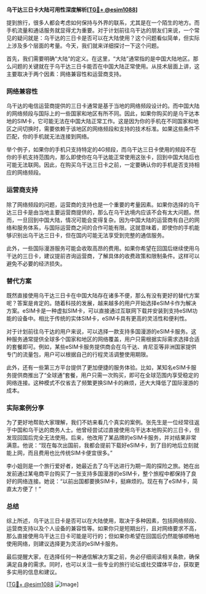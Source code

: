 **乌干达三日卡大陆可用性深度解析[[TG💪+ @esim1088](https://t.me/s/esim1088)]**

提到旅行，很多人都会考虑如何保持与外界的联系，尤其是在一个陌生的地方。而手机流量和通话服务就显得尤为重要。对于计划前往乌干达的朋友们来说，一个常见的疑问就是：乌干达的三日卡是否可以在大陆使用？这个问题看似简单，但实际上涉及多个层面的考量。今天，我们就来详细探讨一下这个问题。

首先，我们需要明确“大陆”的定义。在这里，“大陆”通常指的是中国大陆地区。那么问题的关键就在于乌干达三日卡能否在中国大陆正常使用。从技术层面上讲，这主要取决于两个因素：网络兼容性和运营商支持。

### 网络兼容性

乌干达的电信运营商提供的三日卡通常是基于当地的网络频段设计的。而中国大陆的网络频段与国际上的一些国家和地区有所不同。因此，如果你购买的是乌干达本地的SIM卡，它可能无法在中国大陆正常工作。这是因为你的手机在不同国家和地区之间切换时，需要依赖于该地区的网络频段和支持的技术标准。如果这些条件不匹配，你的手机就无法连接到网络。

举个例子，如果你的手机只支持特定的4G频段，而乌干达三日卡使用的频段不在你的手机支持范围内，那么即使你在乌干达能正常使用这张卡，回到中国大陆后也可能无法联网。因此，在购买乌干达三日卡之前，一定要确认你的手机是否支持相应的网络频段。

### 运营商支持

除了网络频段的问题，运营商的支持也是一个重要的考量因素。如果你选择的乌干达三日卡是由当地主要运营商提供的，那么在乌干达境内应该不会有太大问题。然而，一旦回到中国大陆，情况可能会变得复杂。因为中国大陆的运营商有自己的网络和服务体系，与国际运营商之间的合作可能有限。这就意味着，即使你的手机能够识别出乌干达三日卡，但在国内可能无法享受到完整的通信服务。

此外，一些国际漫游服务可能会收取高昂的费用。如果你希望在回国后继续使用乌干达的三日卡，建议提前咨询运营商，了解具体的收费政策和限制条件。这样可以避免不必要的经济损失。

### 替代方案

既然直接使用乌干达三日卡在中国大陆存在诸多不便，那么有没有更好的替代方案呢？答案是肯定的。随着科技的发展，越来越多的用户开始选择eSIM卡作为解决方案。eSIM卡是一种虚拟SIM卡，可以直接通过互联网下载并安装到支持eSIM功能的设备中。相比于传统的实体SIM卡，eSIM卡具有更高的灵活性和便利性。

对于计划前往乌干达的用户来说，可以选择一款支持多国漫游的eSIM卡服务。这种服务通常提供全球多个国家和地区的网络覆盖，用户只需根据实际需求选择合适的套餐即可。例如，某些eSIM卡服务提供商会在乌干达、肯尼亚等非洲国家提供专门的流量包，用户可以根据自己的行程灵活调整使用期限。

此外，还有一些第三方平台提供了更加便捷的服务体验。比如，某知名eSIM卡服务提供商推出了“全球通”套餐，用户只需一次购买，即可在全球范围内享受稳定的网络连接。这种模式不仅省去了频繁更换SIM卡的麻烦，还大大降低了国际漫游的成本。

### 实际案例分享

为了更好地帮助大家理解，我们不妨来看几个真实的案例。张先生是一位经常往返于中国和乌干达的商务人士。他曾经尝试过直接使用乌干达本地购买的三日卡，但发现回国后完全无法使用。后来，他改用了某品牌的eSIM卡服务，并对结果非常满意。他说：“现在每次出国前，我都会提前下载好eSIM卡，到了目的地后立刻就能上网，而且费用也比传统SIM卡便宜很多。”

李小姐则是一个旅行爱好者，她最近去了乌干达进行为期一周的探险之旅。她在出发前通过某电商平台购买了一张支持多国漫游的eSIM卡，整个旅程中都保持了良好的网络连接。她说：“以前出国都要换SIM卡，挺麻烦的。现在有了eSIM卡，简直太方便了！”

### 总结

综上所述，乌干达三日卡是否可以在大陆使用，取决于多种因素，包括网络频段、运营商支持以及个人设备的兼容性等。如果你只是短期出行，且对网络要求不高，那么直接使用乌干达三日卡可能是可行的；但如果你希望在回国后仍然能够顺畅地使用网络，则建议选择更为灵活的eSIM卡服务。

最后提醒大家，在选择任何一种通信解决方案之前，务必仔细阅读相关条款，确保满足自身的需求。同时，也可以关注一些专业的旅行论坛或社交媒体平台，获取更多实用的信息和建议。

[[TG💪+ @esim1088](https://t.me/s/esim1088) ![Image](https://i.postimg.cc/4NQfJmqS/Snipaste-2025-05-13-00-14-12.png)]